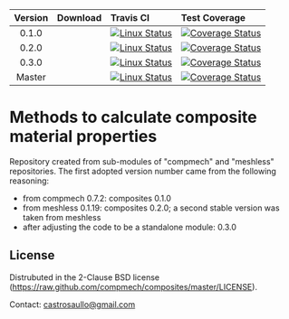 |  Version	| Download | Travis CI | Test Coverage |
| :-------:	| :--- 	   | :---      | :---          |
|   0.1.0	|          | [![Linux Status](https://img.shields.io/travis/compmech/composites/0.1.0.svg)](https://travis-ci.org/compmech/composites) | [![Coverage Status](https://coveralls.io/repos/github/compmech/composites/badge.svg?branch=0.1.0)](https://coveralls.io/github/compmech/composites?branch=0.1.0) |
|   0.2.0	|          | [![Linux Status](https://img.shields.io/travis/compmech/composites/0.2.0.svg)](https://travis-ci.org/compmech/composites) | [![Coverage Status](https://coveralls.io/repos/github/compmech/composites/badge.svg?branch=0.2.0)](https://coveralls.io/github/compmech/composites?branch=0.2.0) |
|   0.3.0	|          | [![Linux Status](https://img.shields.io/travis/compmech/composites/0.3.0.svg)](https://travis-ci.org/compmech/composites) | [![Coverage Status](https://coveralls.io/repos/github/compmech/composites/badge.svg?branch=0.3.0)](https://coveralls.io/github/compmech/composites?branch=0.3.0) |
|   Master	|          | [![Linux Status](https://img.shields.io/travis/compmech/composites/master.svg)](https://travis-ci.org/compmech/composites) | [![Coverage Status](https://coveralls.io/repos/github/compmech/composites/badge.svg?branch=master)](https://coveralls.io/github/compmech/composites?branch=master) |


Methods to calculate composite material properties
==================================================
Repository created from sub-modules of "compmech" and "meshless" repositories.
The first adopted version number came from the following reasoning:

- from compmech 0.7.2: composites 0.1.0
- from meshless 0.1.19: composites 0.2.0; a second stable version was taken from meshless
- after adjusting the code to be a standalone module: 0.3.0


License
-------
Distrubuted in the 2-Clause BSD license (https://raw.github.com/compmech/composites/master/LICENSE).

Contact: castrosaullo@gmail.com

